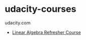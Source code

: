 # udacity-courses
udacity.com

* [Linear Algebra Refresher Course](https://www.udacity.com/course/linear-algebra-refresher-course--ud953)
